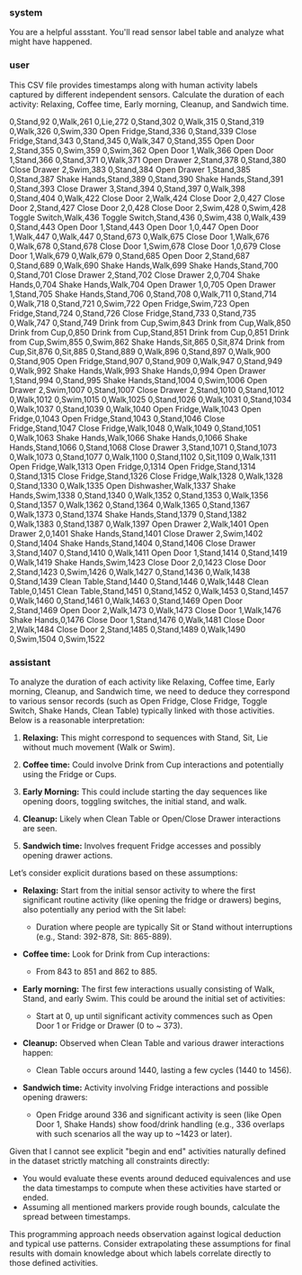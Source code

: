### system
You are a helpful assstant. You'll read sensor label table and analyze what might have happened.
### user

This CSV file provides timestamps along with human activity labels captured by different independent sensors.
Calculate the duration of each activity: Relaxing, Coffee time, Early morning, Cleanup, and Sandwich time.
    
0,Stand,92
0,Walk,261
0,Lie,272
0,Stand,302
0,Walk,315
0,Stand,319
0,Walk,326
0,Swim,330
Open Fridge,Stand,336
0,Stand,339
Close Fridge,Stand,343
0,Stand,345
0,Walk,347
0,Stand,355
Open Door 2,Stand,355
0,Swim,359
0,Swim,362
Open Door 1,Walk,366
Open Door 1,Stand,366
0,Stand,371
0,Walk,371
Open Drawer 2,Stand,378
0,Stand,380
Close Drawer 2,Swim,383
0,Stand,384
Open Drawer 1,Stand,385
0,Stand,387
Shake Hands,Stand,389
0,Stand,390
Shake Hands,Stand,391
0,Stand,393
Close Drawer 3,Stand,394
0,Stand,397
0,Walk,398
0,Stand,404
0,Walk,422
Close Door 2,Walk,424
Close Door 2,0,427
Close Door 2,Stand,427
Close Door 2,0,428
Close Door 2,Swim,428
0,Swim,428
Toggle Switch,Walk,436
Toggle Switch,Stand,436
0,Swim,438
0,Walk,439
0,Stand,443
Open Door 1,Stand,443
Open Door 1,0,447
Open Door 1,Walk,447
0,Walk,447
0,Stand,673
0,Walk,675
Close Door 1,Walk,676
0,Walk,678
0,Stand,678
Close Door 1,Swim,678
Close Door 1,0,679
Close Door 1,Walk,679
0,Walk,679
0,Stand,685
Open Door 2,Stand,687
0,Stand,689
0,Walk,690
Shake Hands,Walk,699
Shake Hands,Stand,700
0,Stand,701
Close Drawer 2,Stand,702
Close Drawer 2,0,704
Shake Hands,0,704
Shake Hands,Walk,704
Open Drawer 1,0,705
Open Drawer 1,Stand,705
Shake Hands,Stand,706
0,Stand,708
0,Walk,711
0,Stand,714
0,Walk,718
0,Stand,721
0,Swim,722
Open Fridge,Swim,723
Open Fridge,Stand,724
0,Stand,726
Close Fridge,Stand,733
0,Stand,735
0,Walk,747
0,Stand,749
Drink from Cup,Swim,843
Drink from Cup,Walk,850
Drink from Cup,0,850
Drink from Cup,Stand,851
Drink from Cup,0,851
Drink from Cup,Swim,855
0,Swim,862
Shake Hands,Sit,865
0,Sit,874
Drink from Cup,Sit,876
0,Sit,885
0,Stand,889
0,Walk,896
0,Stand,897
0,Walk,900
0,Stand,905
Open Fridge,Stand,907
0,Stand,909
0,Walk,947
0,Stand,949
0,Walk,992
Shake Hands,Walk,993
Shake Hands,0,994
Open Drawer 1,Stand,994
0,Stand,995
Shake Hands,Stand,1004
0,Swim,1006
Open Drawer 2,Swim,1007
0,Stand,1007
Close Drawer 2,Stand,1010
0,Stand,1012
0,Walk,1012
0,Swim,1015
0,Walk,1025
0,Stand,1026
0,Walk,1031
0,Stand,1034
0,Walk,1037
0,Stand,1039
0,Walk,1040
Open Fridge,Walk,1043
Open Fridge,0,1043
Open Fridge,Stand,1043
0,Stand,1046
Close Fridge,Stand,1047
Close Fridge,Walk,1048
0,Walk,1049
0,Stand,1051
0,Walk,1063
Shake Hands,Walk,1066
Shake Hands,0,1066
Shake Hands,Stand,1066
0,Stand,1068
Close Drawer 3,Stand,1071
0,Stand,1073
0,Walk,1073
0,Stand,1077
0,Walk,1100
0,Stand,1102
0,Sit,1109
0,Walk,1311
Open Fridge,Walk,1313
Open Fridge,0,1314
Open Fridge,Stand,1314
0,Stand,1315
Close Fridge,Stand,1326
Close Fridge,Walk,1328
0,Walk,1328
0,Stand,1330
0,Walk,1335
Open Dishwasher,Walk,1337
Shake Hands,Swim,1338
0,Stand,1340
0,Walk,1352
0,Stand,1353
0,Walk,1356
0,Stand,1357
0,Walk,1362
0,Stand,1364
0,Walk,1365
0,Stand,1367
0,Walk,1373
0,Stand,1374
Shake Hands,Stand,1379
0,Stand,1382
0,Walk,1383
0,Stand,1387
0,Walk,1397
Open Drawer 2,Walk,1401
Open Drawer 2,0,1401
Shake Hands,Stand,1401
Close Drawer 2,Swim,1402
0,Stand,1404
Shake Hands,Stand,1404
0,Stand,1406
Close Drawer 3,Stand,1407
0,Stand,1410
0,Walk,1411
Open Door 1,Stand,1414
0,Stand,1419
0,Walk,1419
Shake Hands,Swim,1423
Close Door 2,0,1423
Close Door 2,Stand,1423
0,Swim,1426
0,Walk,1427
0,Stand,1436
0,Walk,1438
0,Stand,1439
Clean Table,Stand,1440
0,Stand,1446
0,Walk,1448
Clean Table,0,1451
Clean Table,Stand,1451
0,Stand,1452
0,Walk,1453
0,Stand,1457
0,Walk,1460
0,Stand,1461
0,Walk,1463
0,Stand,1469
Open Door 2,Stand,1469
Open Door 2,Walk,1473
0,Walk,1473
Close Door 1,Walk,1476
Shake Hands,0,1476
Close Door 1,Stand,1476
0,Walk,1481
Close Door 2,Walk,1484
Close Door 2,Stand,1485
0,Stand,1489
0,Walk,1490
0,Swim,1504
0,Swim,1522

### assistant
To analyze the duration of each activity like Relaxing, Coffee time, Early morning, Cleanup, and Sandwich time, we need to deduce they correspond to various sensor records (such as Open Fridge, Close Fridge, Toggle Switch, Shake Hands, Clean Table) typically linked with those activities. Below is a reasonable interpretation:

1. **Relaxing:** This might correspond to sequences with Stand, Sit, Lie without much movement (Walk or Swim).

2. **Coffee time:** Could involve Drink from Cup interactions and potentially using the Fridge or Cups.

3. **Early Morning:** This could include starting the day sequences like opening doors, toggling switches, the initial stand, and walk.

4. **Cleanup:** Likely when Clean Table or Open/Close Drawer interactions are seen. 

5. **Sandwich time:** Involves frequent Fridge accesses and possibly opening drawer actions.

Let’s consider explicit durations based on these assumptions:

- **Relaxing:** Start from the initial sensor activity to where the first significant routine activity (like opening the fridge or drawers) begins, also potentially any period with the Sit label: 
  - Duration where people are typically Sit or Stand without interruptions (e.g., Stand: 392-878, Sit: 865-889).

- **Coffee time:** Look for Drink from Cup interactions:
  - From 843 to 851 and 862 to 885.

- **Early morning:** The first few interactions usually consisting of Walk, Stand, and early Swim. This could be around the initial set of activities:
  - Start at 0, up until significant activity commences such as Open Door 1 or Fridge or Drawer (0 to ~ 373).

- **Cleanup:** Observed when Clean Table and various drawer interactions happen:
  - Clean Table occurs around 1440, lasting a few cycles (1440 to 1456).

- **Sandwich time:** Activity involving Fridge interactions and possible opening drawers:
  - Open Fridge around 336 and significant activity is seen (like Open Door 1, Shake Hands) show food/drink handling (e.g., 336 overlaps with such scenarios all the way up to ~1423 or later).

Given that I cannot see explicit "begin and end" activities naturally defined in the dataset strictly matching all constraints directly:

- You would evaluate these events around deduced equivalences and use the data timestamps to compute when these activities have started or ended.
- Assuming all mentioned markers provide rough bounds, calculate the spread between timestamps.

This programming approach needs observation against logical deduction and typical use patterns.
Consider extrapolating these assumptions for final results with domain knowledge about which labels correlate directly to those defined activities.
